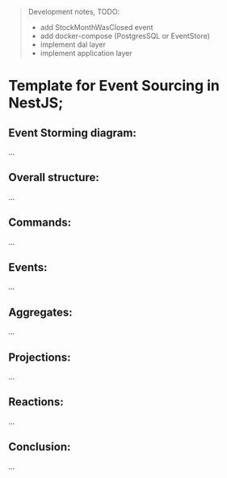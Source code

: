 > Development notes, TODO:
> - add StockMonthWasClosed event
> - add docker-compose (PostgresSQL or EventStore)
> - implement dal layer
> - implement application layer

# Template for Event Sourcing in NestJS;


## Event Storming diagram:
...

## Overall structure:
...

## Commands:
...

## Events:
...


## Aggregates:
...


## Projections:
...

## Reactions:
...

## Conclusion:
...
